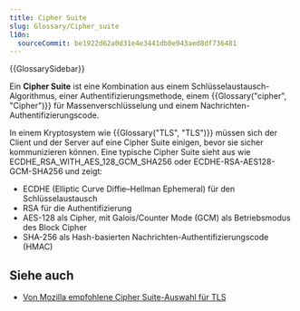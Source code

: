```yaml
---
title: Cipher Suite
slug: Glossary/Cipher_suite
l10n:
  sourceCommit: be1922d62a0d31e4e3441db0e943aed8df736481
---
```


{{GlossarySidebar}}

Ein **Cipher Suite** ist eine Kombination aus einem Schlüsselaustausch-Algorithmus, einer Authentifizierungsmethode, einem {{Glossary("cipher", "Cipher")}} für Massenverschlüsselung und einem Nachrichten-Authentifizierungscode.

In einem Kryptosystem wie {{Glossary("TLS", "TLS")}} müssen sich der Client und der Server auf eine Cipher Suite einigen, bevor sie sicher kommunizieren können. Eine typische Cipher Suite sieht aus wie ECDHE_RSA_WITH_AES_128_GCM_SHA256 oder ECDHE-RSA-AES128-GCM-SHA256 und zeigt:

- ECDHE (Elliptic Curve Diffie–Hellman Ephemeral) für den Schlüsselaustausch
- RSA für die Authentifizierung
- AES-128 als Cipher, mit Galois/Counter Mode (GCM) als Betriebsmodus des Block Cipher
- SHA-256 als Hash-basierten Nachrichten-Authentifizierungscode (HMAC)

## Siehe auch

- [Von Mozilla empfohlene Cipher Suite-Auswahl für TLS](https://wiki.mozilla.org/Security/Server_Side_TLS)
